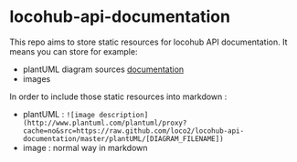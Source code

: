 # locohub-api-documentation

This repo aims to store static resources for locohub API documentation. It means you can store for example:
* plantUML diagram sources [documentation](http://plantuml.com/en/)
* images

In order to include those static resources into markdown :
* plantUML : `![image description](http://www.plantuml.com/plantuml/proxy?cache=no&src=https://raw.github.com/loco2/locohub-api-documentation/master/plantUML/[DIAGRAM_FILENAME])`
* image : normal way in markdown

